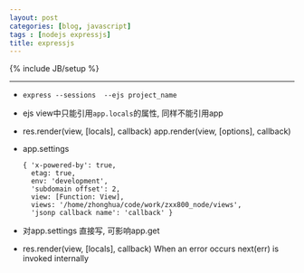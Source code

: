 ```yaml
---
layout: post
categories: [blog, javascript]
tags : [nodejs expressjs]
title: expressjs
---
```

{% include JB/setup %}

---

* `express --sessions  --ejs project_name`
* ejs view中只能引用`app.locals`的属性, 同样不能引用app
* res.render(view, [locals], callback) app.render(view, [options], callback)
* app.settings

      { 'x-powered-by': true,
        etag: true,
        env: 'development',
        'subdomain offset': 2,
        view: [Function: View],
        views: '/home/zhonghua/code/work/zxx800_node/views',
        'jsonp callback name': 'callback' }

* 对app.settings 直接写, 可影响app.get

* res.render(view, [locals], callback) When an error occurs next(err) is invoked internally
